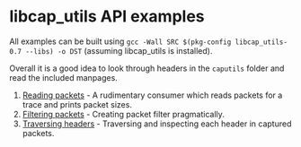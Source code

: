 libcap_utils API examples
=========================

All examples can be built using `gcc -Wall SRC $(pkg-config libcap_utils-0.7 --libs) -o DST` (assuming libcap_utils is installed).

Overall it is a good idea to look through headers in the `caputils` folder and read the included manpages.

1. [Reading packets](01-reading_packets.c) - A rudimentary consumer which reads packets for a trace and prints packet sizes.
2. [Filtering packets](02-filtering_packets.c) - Creating packet filter pragmatically.
3. [Traversing headers](03-traversing_headers.c) - Traversing and inspecting each header in captured packets.
